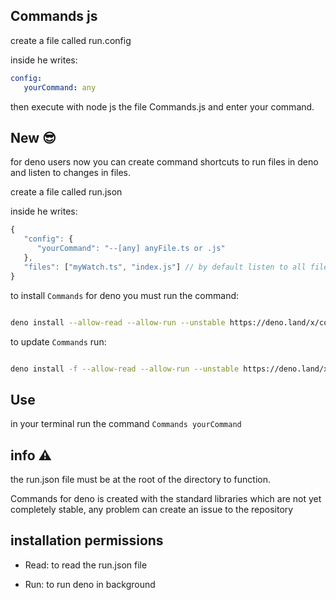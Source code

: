 ## Commands js

create a file called run.config

inside he writes:
```yml
config:
   yourCommand: any
```
then execute with node js the file Commands.js and enter your command.

## New 😎

for deno users now you can create command shortcuts to run files in deno and listen to changes in files.

create a file called run.json

inside he writes:

```javascript
{
   "config": {
      "yourCommand": "--[any] anyFile.ts or .js"
   },
   "files": ["myWatch.ts", "index.js"] // by default listen to all files
}

```

to install `Commands` for deno you must run the command:

```bash

deno install --allow-read --allow-run --unstable https://deno.land/x/commands/Commands.ts

```

to update `Commands` run:

```bash

deno install -f --allow-read --allow-run --unstable https://deno.land/x/commands/Commands.ts

```
## Use

in your terminal run the command `Commands yourCommand`

## info ⚠

the run.json file must be at the root of the directory to function.

Commands for deno is created with the standard libraries which are not yet completely stable, any problem can create an issue to the repository


## installation permissions

- Read: to read the run.json file

- Run: to run deno in background

